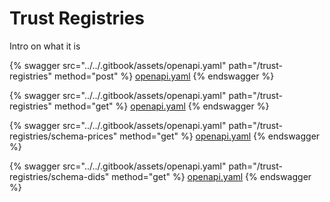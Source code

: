 # Trust Registries

Intro on what it is

{% swagger src="../../.gitbook/assets/openapi.yaml" path="/trust-registries" method="post" %}
[openapi.yaml](../../.gitbook/assets/openapi.yaml)
{% endswagger %}

{% swagger src="../../.gitbook/assets/openapi.yaml" path="/trust-registries" method="get" %}
[openapi.yaml](../../.gitbook/assets/openapi.yaml)
{% endswagger %}

{% swagger src="../../.gitbook/assets/openapi.yaml" path="/trust-registries/schema-prices" method="get" %}
[openapi.yaml](../../.gitbook/assets/openapi.yaml)
{% endswagger %}

{% swagger src="../../.gitbook/assets/openapi.yaml" path="/trust-registries/schema-dids" method="get" %}
[openapi.yaml](../../.gitbook/assets/openapi.yaml)
{% endswagger %}

